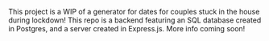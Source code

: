 This project is a WIP of a generator for dates for couples stuck in the house during lockdown! This repo is a backend featuring an SQL database created in Postgres, and a server created in Express.js. More info coming soon!
